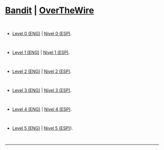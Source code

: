 # [Bandit](https://overthewire.org/wargames/bandit/) | [OverTheWire](../README.md)

<br>

- [Level 0 (ENG)](https://github.com/frandausmeier/CTF_Write-Ups/blob/main/OverTheWire/Bandit/Level_0/level-0_bandit_overthewire_eng.md) | [Nivel 0 (ESP)](https://github.com/frandausmeier/CTF_Write-Ups/blob/main/OverTheWire/Bandit/Level_0/nivel-0_bandit_overthewire_esp.md).

<br>

- [Level 1 (ENG)](https://github.com/frandausmeier/CTF_Write-Ups/blob/main/OverTheWire/Bandit/Level_1/level-1_bandit_overthewire_eng.md) | [Nivel 1 (ESP)](https://github.com/frandausmeier/CTF_Write-Ups/blob/main/OverTheWire/Bandit/Level_1/nivel-1_bandit_overthewire_esp.md).

<br>

- [Level 2 (ENG)](https://github.com/frandausmeier/CTF_Write-Ups/blob/main/OverTheWire/Bandit/Level_2/level-2_bandit_overthewire_eng.md) | [Nivel 2 (ESP)](https://github.com/frandausmeier/CTF_Write-Ups/blob/main/OverTheWire/Bandit/Level_2/level-2_bandit_overthewire_esp.md).

<br>

- [Level 3 (ENG)](https://github.com/frandausmeier/CTF_Write-Ups/blob/main/OverTheWire/Bandit/Level_3/level-3_bandit_overthewire_eng.md) | [Nivel 3 (ESP)](https://github.com/frandausmeier/CTF_Write-Ups/blob/main/OverTheWire/Bandit/Level_3/nivel-3_bandit_overthewire_esp.md).

<br>

- [Level 4 (ENG)](https://github.com/frandausmeier/CTF_Write-Ups/blob/main/OverTheWire/Bandit/Level_4/level-4_bandit_overthewire_eng.md) | [Nivel 4 (ESP)](https://github.com/frandausmeier/CTF_Write-Ups/blob/main/OverTheWire/Bandit/Level_4/nivel-4_bandit_overthewire_esp.md).

<br>

- [Level 5 (ENG)](https://github.com/frandausmeier/CTF_Write-Ups/blob/main/OverTheWire/Bandit/Level_5/level-5_bandit_overthewire_eng.md) | [Nivel 5 (ESP)](https://github.com/frandausmeier/CTF_Write-Ups/blob/main/OverTheWire/Bandit/Level_5/nivel-5_bandit_overthewire_esp.md)).

<br>

-----
